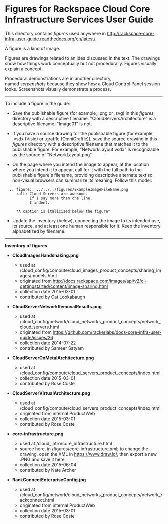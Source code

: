 Figures for Rackspace Cloud Core Infrastructure Services User Guide
===================================================================
This directory contains *figures* used anywhere in 
http://rackspace-core-infra-user-guide.readthedocs.org/en/latest/. 

A figure is a kind of image.

Figures are drawings related to an idea discussed 
in the text. The drawings show how things work conceptually but 
not procedurally. Figures visually explain a concept.

Procedural demonstrations are in another directory,  
named *screenshots* because they show how a Cloud Control Panel 
session looks. Screenshots visually demonstrate a process.

----
To include a figure in the guide:

* Save the publishable figure (for example, .png or .svg) 
  in this *figures* directory 
  with a descriptive filename. "CloudServersArchitecture" 
  is a descriptive filename; "Image01" is not.
  
* If you have a source drawing for the publishable figure 
  (for example, .vsdx (Visio) or .graffle (OmniGraffle)), 
  save the source drawing 
  in this *figures* directory 
  with a descriptive filename that matches it to the 
  publishable figure.
  For example, "NetworkLayout.vsdx" is recognizable as the source 
  of "NetworkLayout.png". 
  
* On the page where you intend the image to appear, 
  at the location where you intend it to appear, 
  call for it with the full path to the publishable figure's filename, 
  providing descriptive alternate text 
  so non-visual browsers can summarize its meaning. 
  Follow this model:

```
  .. figure:: ../../../figures/ExampleImageFileName.png
     :alt: Cloud Servers are awesome.
           If I say more than one line, 
           I indent.
           
     *A caption is italicized below the figure*
```

* Update the inventory (below), connecting the image to 
  its intended use, its source, and at least one human 
  responsible for it. 
  Keep the inventory alphabetized by filename.

----
**Inventory of figures**

* **CloudImagesHandshaking.png**
  * used at /cloud_config/compute/cloud_images_product_concepts/sharing_images/models.html
  * originated from http://docs.rackspace.com/images/api/v2/ci-gettingstarted/content/image-sharing.html 
  * collection date 2015-03-01
  * contributed by Cat Lookabaugh

* **CloudServerNetworkRemovalResults.png**
  * used at /cloud_config/network/cloud_networks_product_concepts/network_cloud_servers.html
  * originated from https://github.com/rackerlabs/docs-core-infra-user-guide/issues/26 
  * collection date 2014-07-22
  * contributed by Sameer Satyam
  
* **CloudServerOnMetalArchitecture.png**
  * used at /cloud_config/compute/cloud_servers_product_concepts/index.html
  * collection date 2015-03-01
  * contributed by Rose Coste

* **CloudServerVirtualArchitecture.png**
  * used at /cloud_config/compute/cloud_servers_product_concepts/index.html
  * originated from internal ProductWeb
  * collection date 2015-03-01
  * contributed by Rose Coste
  
* **core-infrastructure.png**
  * used at /cloud_intro/core_infrastructure.html
  * source here, in /figures/core-infrastructure.xml; 
    to change the drawing, open the XML in https://www.draw.io/, 
    then export a new .PNG and save it here
  * collection date 2015-06-04
  * contributed by Nate Archer

* **RackConnectEnterpriseConfig.jpg**
  * used at /cloud_config/network/cloud_networks_product_concepts/network_rackconnect.html
  * originated from internal ProductWeb
  * collection date 2015-03-01
  * contributed by Rose Coste
  
